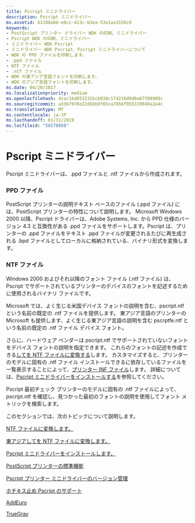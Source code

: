 ```yaml
---
title: Pscript ミニドライバー
description: Pscript ミニドライバー
ms.assetid: b1108a6b-e0cc-413c-b3ea-53a1aa3156c0
keywords:
- PostScript プリンター ドライバー WDK の印刷、ミニドライバー
- Pscript WDK の印刷、ミニドライバー
- ミニドライバー WDK Pscript
- ミニドライバー WDK Pscript、Pscript ミニドライバーについて
- WDK の PPD ファイルを印刷します。
- .ppd ファイル
- NTF ファイル
- .ntf ファイル
- WDK の東アジア言語フォントを印刷します。
- WDK のアジア言語フォントを印刷します。
ms.date: 04/20/2017
ms.localizationpriority: medium
ms.openlocfilehash: dcac1bd853231bcb038c174216d8d6e87f08908c
ms.sourcegitcommit: a33b7978e22d5bb9f65ca7056f955319049a2e4c
ms.translationtype: MT
ms.contentlocale: ja-JP
ms.lasthandoff: 01/31/2019
ms.locfileid: "56578058"
---
```

# <a name="pscript-minidrivers"></a>Pscript ミニドライバー





Pscript ミニドライバーは、.ppd ファイルと .ntf ファイルから作成されます。

### <a href="" id="ddk-ppd-files-gg"></a>PPD ファイル

PostScript プリンターの説明テキスト ベースのファイル (.ppd ファイル) には、PostScript プリンターの特性について説明します。 Microsoft Windows 2000 以降、Pscript ドライバーは、Adobe Systems, Inc. から PPD 仕様のバージョン 4.3 と互換性がある .ppd ファイルをサポートします。Pscript は、プリンターの .ppd ファイルをテキスト .ppd ファイルが変更されるたびに再生成される .bpd ファイルとしてローカルに格納されている、バイナリ形式を変換します。

### <a href="" id="ddk-ntf-files-gg"></a>NTF ファイル

Windows 2000 およびそれ以降のフォント ファイル (.ntf ファイル) は、Pscript でサポートされているプリンターのデバイスのフォントを記述するために使用されるバイナリ ファイルです。

Microsoft では、よく生じる米国デバイス フォントの説明を含む、pscript.ntf という名前の既定の .ntf ファイルを提供します。 東アジア言語のプリンターの Microsoft も提供します、よく生じる東アジア言語の説明を含む pscrptfe.ntf という名前の既定の .ntf ファイル デバイス フォント。

さらに、ハードウェア ベンダーは pscript.ntf でサポートされていないフォントをデバイス フォントの説明を指定できます。 これらのフォントの記述を作成できる[してを NTF ファイルに変換する](converting-afm-files-to-ntf-files.md)します。 カスタマイズすると、プリンターのモデルに固有の .ntf ファイル インストールできるに依存しているファイルを一覧表示することによって、[プリンター INF ファイル](printer-inf-files.md)します。 詳細については、[Pscript ミニドライバーをインストールする](installing-a-pscript-minidriver.md)を参照してください。

Pscript 最初チェック プリンターのモデルに固有の .ntf ファイルによって、pscript.ntf を確認し、見つかった最初のフォントの説明を使用してフォント メトリックを検索します。

このセクションでは、次のトピックについて説明します。

[NTF ファイルに変換します。](converting-afm-files-to-ntf-files.md)

[東アジアしてを NTF ファイルに変換します。](converting-east-asian-afm-files-to-ntf-files.md)

[Pscript ミニドライバーをインストールします。](installing-a-pscript-minidriver.md)

[PostScript プリンターの標準機能](postscript-printer-driver-standard-features.md)

[Pscript プリンター ミニドライバーのバージョン管理](pscript-printer-minidriver-versioning.md)

[ホチキス止め Pscript のサポート](pscript-support-for-stapling.md)

[AddEuro](addeuro.md)

[TrueGray](truegray.md)

 

 





